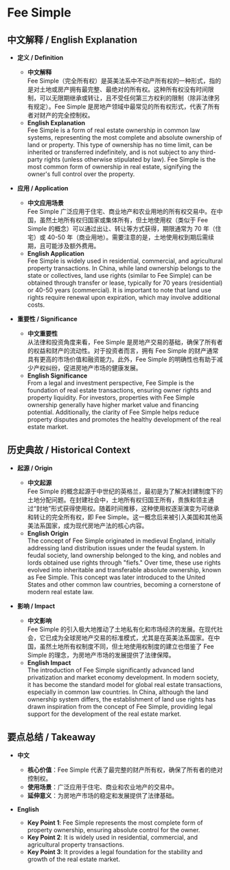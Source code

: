 # Fee Simple

## 中文解释 / English Explanation

* **定义 / Definition**  
  - **中文解释**  
    Fee Simple（完全所有权）是英美法系中不动产所有权的一种形式，指的是对土地或房产拥有最完整、最绝对的所有权。这种所有权没有时间限制，可以无限期继承或转让，且不受任何第三方权利的限制（除非法律另有规定）。Fee Simple 是房地产领域中最常见的所有权形式，代表了所有者对财产的完全控制权。  
  - **English Explanation**  
    Fee Simple is a form of real estate ownership in common law systems, representing the most complete and absolute ownership of land or property. This type of ownership has no time limit, can be inherited or transferred indefinitely, and is not subject to any third-party rights (unless otherwise stipulated by law). Fee Simple is the most common form of ownership in real estate, signifying the owner's full control over the property.

* **应用 / Application**  
  - **中文应用场景**  
    Fee Simple 广泛应用于住宅、商业地产和农业用地的所有权交易中。在中国，虽然土地所有权归国家或集体所有，但土地使用权（类似于 Fee Simple 的概念）可以通过出让、转让等方式获得，期限通常为 70 年（住宅）或 40-50 年（商业用地）。需要注意的是，土地使用权到期后需续期，且可能涉及额外费用。  
  - **English Application**  
    Fee Simple is widely used in residential, commercial, and agricultural property transactions. In China, while land ownership belongs to the state or collectives, land use rights (similar to Fee Simple) can be obtained through transfer or lease, typically for 70 years (residential) or 40-50 years (commercial). It is important to note that land use rights require renewal upon expiration, which may involve additional costs.

* **重要性 / Significance**  
  - **中文重要性**  
    从法律和投资角度来看，Fee Simple 是房地产交易的基础，确保了所有者的权益和财产的流动性。对于投资者而言，拥有 Fee Simple 的财产通常具有更高的市场价值和融资能力。此外，Fee Simple 的明确性也有助于减少产权纠纷，促进房地产市场的健康发展。  
  - **English Significance**  
    From a legal and investment perspective, Fee Simple is the foundation of real estate transactions, ensuring owner rights and property liquidity. For investors, properties with Fee Simple ownership generally have higher market value and financing potential. Additionally, the clarity of Fee Simple helps reduce property disputes and promotes the healthy development of the real estate market.

## 历史典故 / Historical Context

* **起源 / Origin**  
  - **中文起源**  
    Fee Simple 的概念起源于中世纪的英格兰，最初是为了解决封建制度下的土地分配问题。在封建社会中，土地所有权归国王所有，贵族和领主通过“封地”形式获得使用权。随着时间推移，这种使用权逐渐演变为可继承和转让的完全所有权，即 Fee Simple。这一概念后来被引入美国和其他英美法系国家，成为现代房地产法的核心内容。  
  - **English Origin**  
    The concept of Fee Simple originated in medieval England, initially addressing land distribution issues under the feudal system. In feudal society, land ownership belonged to the king, and nobles and lords obtained use rights through "fiefs." Over time, these use rights evolved into inheritable and transferable absolute ownership, known as Fee Simple. This concept was later introduced to the United States and other common law countries, becoming a cornerstone of modern real estate law.

* **影响 / Impact**  
  - **中文影响**  
    Fee Simple 的引入极大地推动了土地私有化和市场经济的发展。在现代社会，它已成为全球房地产交易的标准模式，尤其是在英美法系国家。在中国，虽然土地所有权制度不同，但土地使用权制度的建立也借鉴了 Fee Simple 的理念，为房地产市场的发展提供了法律保障。  
  - **English Impact**  
    The introduction of Fee Simple significantly advanced land privatization and market economy development. In modern society, it has become the standard model for global real estate transactions, especially in common law countries. In China, although the land ownership system differs, the establishment of land use rights has drawn inspiration from the concept of Fee Simple, providing legal support for the development of the real estate market.

## 要点总结 / Takeaway

* **中文**  
  - **核心价值**：Fee Simple 代表了最完整的财产所有权，确保了所有者的绝对控制权。  
  - **使用场景**：广泛应用于住宅、商业和农业地产的交易中。  
  - **延伸意义**：为房地产市场的稳定和发展提供了法律基础。  

* **English**  
  - **Key Point 1**: Fee Simple represents the most complete form of property ownership, ensuring absolute control for the owner.  
  - **Key Point 2**: It is widely used in residential, commercial, and agricultural property transactions.  
  - **Key Point 3**: It provides a legal foundation for the stability and growth of the real estate market.